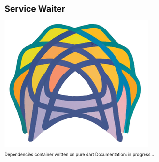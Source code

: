 # Service Waiter
![GitHub Logo](logo.png)

Dependencies container written on pure dart
Documentation: in progress...

